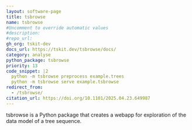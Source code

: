 ```yaml
---
layout: software-page
title: tsbrowse
name: tsbrowse
#Uncomment to override automatic values
#description:
#repo_url:
gh_org: tskit-dev
docs_url: https://tskit.dev/tsbrowse/docs/
category: analyse
python_package: tsbrowse
priority: 13
code_snippet: |2
  python -m tsbrowse preprocess example.trees
  python -m tsbrowse serve example.tsbrowse
redirect_from:
  - /tsbrowse/
citation_url: https://doi.org/10.1101/2025.04.23.649987
---
```


tsbrowse is a Python package that creates a webapp for exploration of the data model
of a tree sequence.